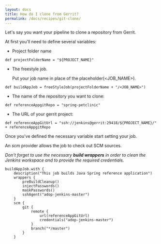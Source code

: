 ```yaml
---
layout: docs
title: How do I clone from Gerrit?
permalink: /docs/recipes/git-clone/
---
```


Let's say you want your pipeline to clone a repository from Gerrit.

At first you'll need to define several variables:

* Project folder name

```
def projectFolderName = "${PROJECT_NAME}"
```

* The freestyle job.

    Put your job name in place of the placeholder(\<JOB_NAME\>).

```
def buildAppJob = freeStyleJob(projectFolderName + "/<JOB_NAME>")
```

* The name of the repository you want to clone:

```
def referenceAppgitRepo = "spring-petclinic"
```

* The URL of your gerrit project:

```
def referenceAppGitUrl = "ssh://jenkins@gerrit:29418/${PROJECT_NAME}/" + referenceAppgitRepo
```

Once you've defined the necessary variable start setting your job.

An _scm_ provider allows the job to check out SCM sources.

_Don't forget to use the necessary **build wrappers** in order to clean the Jenkins workspace and to provide the required credentials._

```
buildAppJob.with {
    description("This job builds Java Spring reference application")
    wrappers {
        preBuildCleanup()
        injectPasswords()
        maskPasswords()
        sshAgent("adop-jenkins-master")
    }
    scm {
        git {
            remote {
                url(referenceAppGitUrl)
                credentials("adop-jenkins-master")
            }
            branch("*/master")
        }
    }
```



